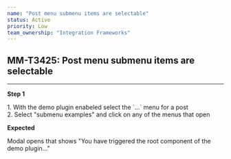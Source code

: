 ```yaml
---
name: "Post menu submenu items are selectable"
status: Active
priority: Low
team_ownership: "Integration Frameworks"
---
```


## MM-T3425: Post menu submenu items are selectable

---

**Step 1**

1\. With the demo plugin enabeled select the \`...\` menu for a post\
2\. Select "submenu examples" and click on any of the menus that open

**Expected**

Modal opens that shows "You have triggered the root component of the demo plugin..."
